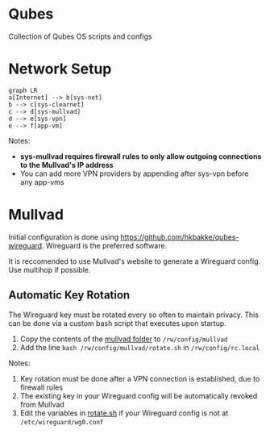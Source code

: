 # Qubes
Collection of Qubes OS scripts and configs

# Network Setup
```mermaid
graph LR
a[Internet] --> b[sys-net]
b --> c[sys-clearnet]
c --> d[sys-mullvad]
d --> e[sys-vpn]
e --> f[app-vm]
```

Notes:
- **sys-mullvad requires firewall rules to only allow outgoing connections to the Mullvad's IP address**
- You can add more VPN providers by appending after sys-vpn before any app-vms

# Mullvad

Initial configuration is done using https://github.com/hkbakke/qubes-wireguard. Wireguard is the preferred software. 

It is reccomended to use Mullvad's website to generate a Wireguard config. Use multihop if possible.

## Automatic Key Rotation

The Wireguard key must be rotated every so often to maintain privacy. This can be done via a custom bash script that executes upon startup.

1. Copy the contents of the [mullvad folder](./mullvad) to `/rw/config/mullvad`
2. Add the line `bash /rw/config/mullvad/rotate.sh` in `/rw/config/rc.local`

Notes:
1. Key rotation must be done after a VPN connection is established, due to firewall rules
2. The existing key in your Wireguard config will be automatically revoked from Mullvad 
3. Edit the variables in [rotate.sh](./mullvad/rotate.sh) if your Wireguard config is not at `/etc/wireguard/wg0.conf`